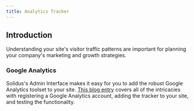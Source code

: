 ```yaml
---
title: Analytics Tracker
---
```


## Introduction

Understanding your site's visitor traffic patterns are important for planning your company's marketing and growth strategies.

### Google Analytics

Solidus's Admin Interface makes it easy for you to add the robust Google Analytics toolset to your site. [This blog entry](http://Soliduscommerce.com/blog/ecommerce-tracking-in-Solidus) covers all of the intricacies with registering a Google Analytics account, adding the tracker to your site, and testing the functionality.